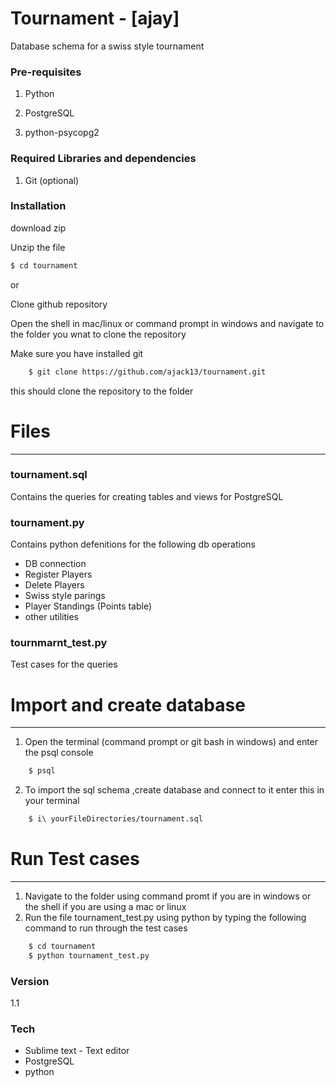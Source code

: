 # Tournament - [ajay]
Database schema for a swiss style tournament

### Pre-requisites

1) Python

2) PostgreSQL

3) python-psycopg2
### Required Libraries and dependencies

1) Git (optional)

### Installation

download zip	

Unzip the file 
```sh
$ cd tournament
```
or
    
Clone github repository
	
Open the shell in mac/linux or command prompt in windows and navigate to the folder you wnat to clone the repository
	
Make sure you have installed git
	
```sh
	$ git clone https://github.com/ajack13/tournament.git
```
this should clone the repository to the folder

# Files
-------------------------------------------------------------------------------------------
### tournament.sql
Contains the queries for creating tables and views for PostgreSQL
### tournament.py
Contains python defenitions for the following db operations
* DB connection
* Register Players
* Delete Players
* Swiss style parings
* Player Standings (Points table)
* other utilities

### tournmarnt_test.py
Test cases for the queries

# Import and create database
--------------------------------------------------------------------------------------------
1) Open the terminal (command prompt or git bash in windows) and enter the psql console
```sh
    $ psql
```
2) To import the sql schema ,create database and connect to it enter this in your terminal
```sh
    $ i\ yourFileDirectories/tournament.sql 
```


# Run Test cases
---------------------------------------------------------------------------------------------
1)	Navigate to the folder using command promt if you are in windows or the shell if you are using a mac or linux
2)	Run the file tournament_test.py using python by typing the following command to run through the test cases 

```sh
    $ cd tournament
	$ python tournament_test.py
```

### Version
1.1

### Tech
* Sublime text - Text editor 
* PostgreSQL
* python

